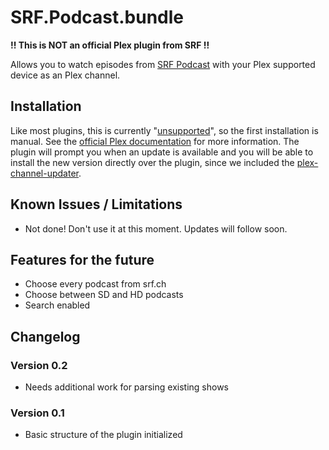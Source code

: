 # SRF.Podcast.bundle

**!! This is NOT an official Plex plugin from SRF !!**

Allows you to watch episodes from [SRF Podcast](http://www.srf.ch/podcasts/) with your Plex supported device as an Plex channel.

## Installation

Like most plugins, this is currently "[unsupported](https://support.plex.tv/hc/en-us/articles/201375863-Channels-from-Other-Sources)", so the first installation is manual. See the [official Plex documentation](https://support.plex.tv/hc/en-us/articles/201187656-How-do-I-manually-install-a-channel-) for more information. The plugin will prompt you when an update is available and you will be able to install the new version directly over the plugin, since we included the [plex-channel-updater](https://github.com/kolsys/plex-channel-updater).

## Known Issues / Limitations

* Not done! Don't use it at this moment. Updates will follow soon.

## Features for the future

* Choose every podcast from srf.ch
* Choose between SD and HD podcasts
* Search enabled

## Changelog

### Version 0.2

* Needs additional work for parsing existing shows

### Version 0.1

* Basic structure of the plugin initialized
